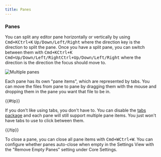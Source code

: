```yaml
---
title: Panes
---
```


### Panes

You can split any editor pane horizontally or vertically by using <kbd class="platform-mac">Cmd+K</kbd><kbd class="platform-windows platform-linux">Ctrl+K</kbd> <kbd class="platform-all">Up/Down/Left/Right</kbd> where the direction key is the direction to split the pane. Once you have a split pane, you can switch between them with <kbd class="platform-mac">Cmd+K</kbd><kbd class="platform-windows platform-linux">Ctrl+K</kbd> <kbd class="platform-mac">Cmd+Up/Down/Left/Right</kbd><kbd class="platform-windows platform-linux">Ctrl+Up/Down/Left/Right</kbd> where the direction is the direction the focus should move to.

![Multiple panes](../../images/panes.png "Multiple panes")

Each pane has its own "pane items", which are represented by tabs. You can move the files from pane to pane by dragging them with the mouse and dropping them in the pane you want that file to be in.

{{#tip}}

If you don't like using tabs, you don't have to. You can disable the [tabs package](https://github.com/atom/tabs) and each pane will still support multiple pane items. You just won't have tabs to use to click between them.

{{/tip}}

To close a pane, you can close all pane items with <kbd class="platform-mac">Cmd+W</kbd><kbd class="platform-windows platform-linux">Ctrl+W</kbd>. You can configure whether panes auto-close when empty in the Settings View with the "Remove Empty Panes" setting under Core Settings.
